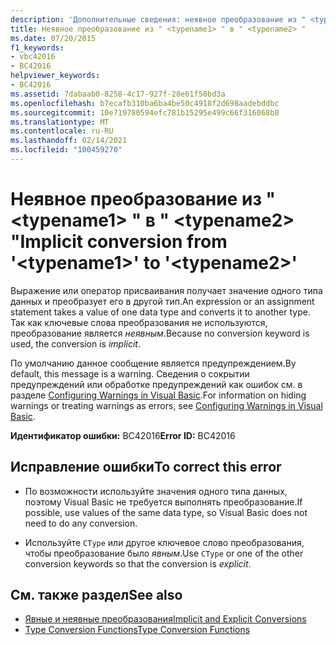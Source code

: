 ```yaml
---
description: 'Дополнительные сведения: неявное преобразование из " <typename1> " в " <typename2> "'
title: Неявное преобразование из " <typename1> " в " <typename2> "
ms.date: 07/20/2015
f1_keywords:
- vbc42016
- BC42016
helpviewer_keywords:
- BC42016
ms.assetid: 7dabaab0-8258-4c17-927f-28e61f50bd3a
ms.openlocfilehash: b7ecafb310ba6ba4be50c4918f2d698aadebddbc
ms.sourcegitcommit: 10e719780594efc781b15295e499c66f316068b8
ms.translationtype: MT
ms.contentlocale: ru-RU
ms.lasthandoff: 02/14/2021
ms.locfileid: "100459270"
---
```

# <a name="implicit-conversion-from-typename1-to-typename2"></a><span data-ttu-id="4be38-103">Неявное преобразование из " \<typename1> " в " \<typename2> "</span><span class="sxs-lookup"><span data-stu-id="4be38-103">Implicit conversion from '\<typename1>' to '\<typename2>'</span></span>

<span data-ttu-id="4be38-104">Выражение или оператор присваивания получает значение одного типа данных и преобразует его в другой тип.</span><span class="sxs-lookup"><span data-stu-id="4be38-104">An expression or an assignment statement takes a value of one data type and converts it to another type.</span></span> <span data-ttu-id="4be38-105">Так как ключевые слова преобразования не используются, преобразование является *неявным*.</span><span class="sxs-lookup"><span data-stu-id="4be38-105">Because no conversion keyword is used, the conversion is *implicit*.</span></span>  
  
 <span data-ttu-id="4be38-106">По умолчанию данное сообщение является предупреждением.</span><span class="sxs-lookup"><span data-stu-id="4be38-106">By default, this message is a warning.</span></span> <span data-ttu-id="4be38-107">Сведения о сокрытии предупреждений или обработке предупреждений как ошибок см. в разделе [Configuring Warnings in Visual Basic](/visualstudio/ide/configuring-warnings-in-visual-basic).</span><span class="sxs-lookup"><span data-stu-id="4be38-107">For information on hiding warnings or treating warnings as errors, see [Configuring Warnings in Visual Basic](/visualstudio/ide/configuring-warnings-in-visual-basic).</span></span>  
  
 <span data-ttu-id="4be38-108">**Идентификатор ошибки:** BC42016</span><span class="sxs-lookup"><span data-stu-id="4be38-108">**Error ID:** BC42016</span></span>  
  
## <a name="to-correct-this-error"></a><span data-ttu-id="4be38-109">Исправление ошибки</span><span class="sxs-lookup"><span data-stu-id="4be38-109">To correct this error</span></span>  
  
- <span data-ttu-id="4be38-110">По возможности используйте значения одного типа данных, поэтому Visual Basic не требуется выполнять преобразование.</span><span class="sxs-lookup"><span data-stu-id="4be38-110">If possible, use values of the same data type, so Visual Basic does not need to do any conversion.</span></span>  
  
- <span data-ttu-id="4be38-111">Используйте `CType` или другое ключевое слово преобразования, чтобы преобразование было *явным*.</span><span class="sxs-lookup"><span data-stu-id="4be38-111">Use `CType` or one of the other conversion keywords so that the conversion is *explicit*.</span></span>  
  
## <a name="see-also"></a><span data-ttu-id="4be38-112">См. также раздел</span><span class="sxs-lookup"><span data-stu-id="4be38-112">See also</span></span>

- [<span data-ttu-id="4be38-113">Явные и неявные преобразования</span><span class="sxs-lookup"><span data-stu-id="4be38-113">Implicit and Explicit Conversions</span></span>](../programming-guide/language-features/data-types/implicit-and-explicit-conversions.md)
- [<span data-ttu-id="4be38-114">Type Conversion Functions</span><span class="sxs-lookup"><span data-stu-id="4be38-114">Type Conversion Functions</span></span>](../language-reference/functions/type-conversion-functions.md)
